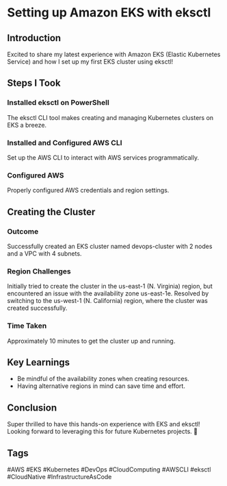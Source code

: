 # Setting up Amazon EKS with eksctl

## Introduction
Excited to share my latest experience with Amazon EKS (Elastic Kubernetes Service) and how I set up my first EKS cluster using eksctl!

## Steps I Took

### Installed eksctl on PowerShell
The eksctl CLI tool makes creating and managing Kubernetes clusters on EKS a breeze.

### Installed and Configured AWS CLI
Set up the AWS CLI to interact with AWS services programmatically.

### Configured AWS
Properly configured AWS credentials and region settings.

## Creating the Cluster

### Outcome
Successfully created an EKS cluster named devops-cluster with 2 nodes and a VPC with 4 subnets.

### Region Challenges
Initially tried to create the cluster in the us-east-1 (N. Virginia) region, but encountered an issue with the availability zone us-east-1e.
Resolved by switching to the us-west-1 (N. California) region, where the cluster was created successfully.

### Time Taken
Approximately 10 minutes to get the cluster up and running.

## Key Learnings

- Be mindful of the availability zones when creating resources.
- Having alternative regions in mind can save time and effort.

## Conclusion
Super thrilled to have this hands-on experience with EKS and eksctl! Looking forward to leveraging this for future Kubernetes projects. 🚀

## Tags
#AWS #EKS #Kubernetes #DevOps #CloudComputing #AWSCLI #eksctl #CloudNative #InfrastructureAsCode
